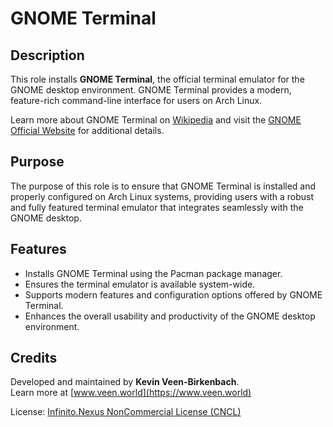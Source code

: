 # GNOME Terminal

## Description

This role installs **GNOME Terminal**, the official terminal emulator for the GNOME desktop environment. GNOME Terminal provides a modern, feature-rich command-line interface for users on Arch Linux.

Learn more about GNOME Terminal on [Wikipedia](https://en.wikipedia.org/wiki/GNOME_Terminal) and visit the [GNOME Official Website](https://www.gnome.org) for additional details.

## Purpose

The purpose of this role is to ensure that GNOME Terminal is installed and properly configured on Arch Linux systems, providing users with a robust and fully featured terminal emulator that integrates seamlessly with the GNOME desktop.

## Features

- Installs GNOME Terminal using the Pacman package manager.
- Ensures the terminal emulator is available system-wide.
- Supports modern features and configuration options offered by GNOME Terminal.
- Enhances the overall usability and productivity of the GNOME desktop environment.

## Credits

Developed and maintained by **Kevin Veen-Birkenbach**.  
Learn more at [www.veen.world](https://www.veen.world)

License: [Infinito.Nexus NonCommercial License (CNCL)](https://s.infinito.nexus/license)